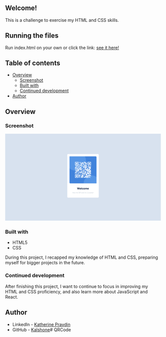 
## Welcome!

This is a challenge to exercise my HTML and CSS skills.

## Running the files

Run index.html on your own or click the link: [see it here!](https://kalshone.github.io/QRCode/)

## Table of contents

- [Overview](#overview)
  - [Screenshot](#screenshot)
  - [Built with](#built-with)
  - [Continued development](#continued-development)
- [Author](#author)

## Overview

### Screenshot

![screenshot](https://github.com/Kalshone/QRCode/blob/main/images/qr-screenshot.png?raw=true)

### Built with

- HTML5
- CSS

During this project, I recapped my knowledge of HTML and CSS, preparing myself for bigger projects in the future.

### Continued development

After finishing this project, I want to continue to focus in improving my HTML and CSS proficiency, and also learn more about JavaScript and React.

## Author

- LinkedIn - [Katherine Pravdin](https://www.linkedin.com/in/katherinepravdin)
- GitHub - [Kalshone](https://www.github.com/kalshone)# QRCode
